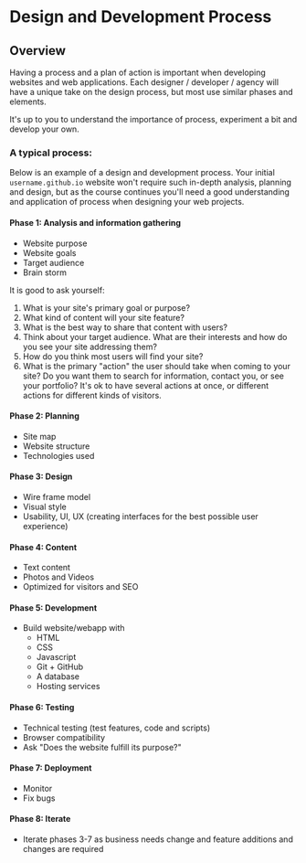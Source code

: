 # Design and Development Process

## Overview
Having a process and a plan of action is important when developing websites and web applications. Each designer / developer / agency will have a unique take on the design process, but most use similar phases and elements.

It's up to you to understand the importance of process, experiment a bit and develop your own.

### A typical process:
Below is an example of a design and development process. Your initial `username.github.io` website won't require such in-depth analysis, planning and design, but as the course continues you'll need a good understanding and application of process when designing your web projects.


#### Phase 1: Analysis and information gathering
- Website purpose
- Website goals
- Target audience
- Brain storm

<!-- DBC start -->
It is good to ask yourself:
  1. What is your site's primary goal or purpose?
  2. What kind of content will your site feature?
  3. What is the best way to share that content with users?
  4. Think about your target audience. What are their interests and how do you see your site addressing them?
  5. How do you think most users will find your site?
  6. What is the primary "action" the user should take when coming to your site? Do you want them to search for information, contact you, or see your portfolio? It's ok to have several actions at once, or different actions for different kinds of visitors.

<!-- DBC end -->

#### Phase 2: Planning
- Site map
- Website structure
- Technologies used

#### Phase 3: Design
- Wire frame model
- Visual style
- Usability, UI, UX (creating interfaces for the best possible user experience)

#### Phase 4: Content
- Text content
- Photos and Videos
- Optimized for visitors and SEO

#### Phase 5: Development
- Build website/webapp with
  - HTML
  - CSS
  - Javascript
  - Git + GitHub
  - A database
  - Hosting services

#### Phase 6: Testing
- Technical testing (test features, code and scripts)
- Browser compatibility
- Ask "Does the website fulfill its purpose?"

#### Phase 7: Deployment
- Monitor
- Fix bugs

#### Phase 8: Iterate
- Iterate phases 3-7 as business needs change and feature additions and changes are required

